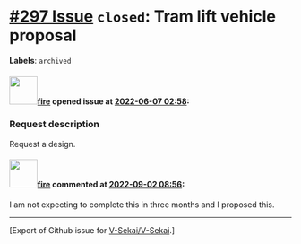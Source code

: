 # [\#297 Issue](https://github.com/V-Sekai/V-Sekai/issues/297) `closed`: Tram lift vehicle proposal
**Labels**: `archived`


#### <img src="https://avatars.githubusercontent.com/u/32321?u=c2e06a3d2b49a467aa907e54aa259516440267cc&v=4" width="50">[fire](https://github.com/fire) opened issue at [2022-06-07 02:58](https://github.com/V-Sekai/V-Sekai/issues/297):

### Request description

Request a design.

#### <img src="https://avatars.githubusercontent.com/u/32321?u=c2e06a3d2b49a467aa907e54aa259516440267cc&v=4" width="50">[fire](https://github.com/fire) commented at [2022-09-02 08:56](https://github.com/V-Sekai/V-Sekai/issues/297#issuecomment-1235248166):

I am not expecting to complete this in three months and I proposed this.


-------------------------------------------------------------------------------



[Export of Github issue for [V-Sekai/V-Sekai](https://github.com/V-Sekai/V-Sekai).]
